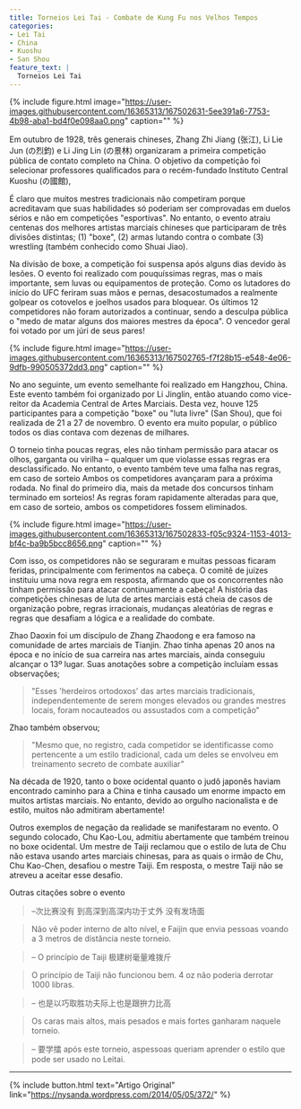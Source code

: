 ```yaml
---
title: Torneios Lei Tai - Combate de Kung Fu nos Velhos Tempos
categories:
- Lei Tai
- China
- Kuoshu 
- San Shou
feature_text: |
  Torneios Lei Tai
---
```


{% include figure.html image="https://user-images.githubusercontent.com/16365313/167502631-5ee391a6-7753-4b98-aba1-bd4f0e098aa0.png" caption="" %}

Em outubro de 1928, três generais chineses, Zhang Zhi Jiang (张江), Li Lie Jun (の烈鈞) e Li Jing Lin (の景林) organizaram a primeira competição pública de contato completo na China. O objetivo da competição foi selecionar professores qualificados para o recém-fundado Instituto Central Kuoshu (の國館),

É claro que muitos mestres tradicionais não competiram porque acreditavam que suas habilidades só poderiam ser comprovadas em duelos sérios e não em competições "esportivas". No entanto, o evento atraiu centenas dos melhores artistas marciais chineses que participaram de três divisões distintas; (1) "boxe", (2) armas lutando contra o combate (3) wrestling (também conhecido como Shuai Jiao).

Na divisão de boxe, a competição foi suspensa após alguns dias devido às lesões. O evento foi realizado com pouquíssimas regras, mas o mais importante, sem luvas ou equipamentos de proteção. Como os lutadores do início do UFC feriram suas mãos e pernas, desacostumados a realmente golpear os cotovelos e joelhos usados para bloquear. Os últimos 12 competidores não foram autorizados a continuar, sendo a desculpa pública o "medo de matar alguns dos maiores mestres da época". O vencedor geral foi votado por um júri de seus pares!

{% include figure.html image="https://user-images.githubusercontent.com/16365313/167502765-f7f28b15-e548-4e06-9dfb-990505372dd3.png" caption="" %}

No ano seguinte, um evento semelhante foi realizado em Hangzhou, China. Este evento também foi organizado por Li Jinglin, então atuando como vice-reitor da Academia Central de Artes Marciais. Desta vez, houve 125 participantes para a competição "boxe" ou "luta livre" (San Shou), que foi realizada de 21 a 27 de novembro. O evento era muito popular, o público todos os dias contava com dezenas de milhares.

O torneio tinha poucas regras, eles não tinham permissão para atacar os olhos, garganta ou virilha – qualquer um que violasse essas regras era desclassificado. No entanto, o evento também teve uma falha nas regras, em caso de sorteio Ambos os competidores avançaram para a próxima rodada. No final do primeiro dia, mais da metade dos concursos tinham terminado em sorteios! As regras foram rapidamente alteradas para que, em caso de sorteio, ambos os competidores fossem eliminados.

{% include figure.html image="https://user-images.githubusercontent.com/16365313/167502833-f05c9324-1153-4013-bf4c-ba9b5bcc8656.png" caption="" %}

Com isso, os competidores não se seguraram e muitas pessoas ficaram feridas, principalmente com ferimentos na cabeça. O comitê de juízes instituiu uma nova regra em resposta, afirmando que os concorrentes não tinham permissão para atacar continuamente a cabeça! A história das competições chinesas de luta de artes marciais está cheia de casos de organização pobre, regras irracionais, mudanças aleatórias de regras e regras que desafiam a lógica e a realidade do combate.

Zhao Daoxin foi um discípulo de Zhang Zhaodong e era famoso na comunidade de artes marciais de Tianjin. Zhao tinha apenas 20 anos na época e no início de sua carreira nas artes marciais, ainda conseguiu alcançar o 13º lugar. Suas anotações sobre a competição incluíam essas observações;

>"Esses 'herdeiros ortodoxos' das artes marciais tradicionais, independentemente de serem monges elevados ou grandes mestres locais, foram nocauteados ou assustados com a competição"

Zhao também observou;

>"Mesmo que, no registro, cada competidor se identificasse como pertencente a um estilo tradicional, cada um deles se envolveu em treinamento secreto de combate auxiliar"

Na década de 1920, tanto o boxe ocidental quanto o judô japonês haviam encontrado caminho para a China e tinha causado um enorme impacto em muitos artistas marciais. No entanto, devido ao orgulho nacionalista e de estilo, muitos não admitiram abertamente!

Outros exemplos de negação da realidade se manifestaram no evento. O segundo colocado, Chu Kao-Lou, admitiu abertamente que também treinou no boxe ocidental. Um mestre de Taiji reclamou que o estilo de luta de Chu não estava usando artes marciais chinesas, para as quais o irmão de Chu, Chu Kao-Chen, desafiou o mestre Taiji. Em resposta, o mestre Taiji não se atreveu a aceitar esse desafio.

Outras citações sobre o evento

>–次比赛没有 到高深到高深内功于丈外 没有发场面

>Não vê poder interno de alto nível, e Faijin que envia pessoas voando a 3 metros de distância neste torneio.

>– O princípio de Taiji 极建树毫量难拨斤

>O princípio de Taiji não funcionou bem. 4 oz não poderia derrotar 1000 libras.

>– 也是以巧取胜功夫际上也是跟拚力比高

>Os caras mais altos, mais pesados e mais fortes ganharam naquele torneio.

>– 要学擂 após este torneio, aspessoas queriam aprender o estilo que pode ser usado no Leitai.

---


{% include button.html text="Artigo Original" link="https://nysanda.wordpress.com/2014/05/05/372/" %}
